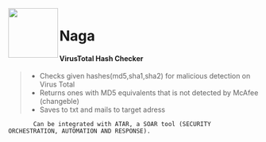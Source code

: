 <img align="left" src="/Resources/vicon.ico" width="100" height="100"> 

# Naga
#### VirusTotal Hash Checker

>- Checks given hashes(md5,sha1,sha2) for malicious detection on Virus Total
>- Returns ones with MD5 equivalents that is not detected by McAfee (changeble)
>- Saves to txt and mails to target adress

           Can be integrated with ATAR, a SOAR tool (SECURITY ORCHESTRATION, AUTOMATION AND RESPONSE).
